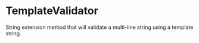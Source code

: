 # TemplateValidator
String extension method that will validate a multi-line string using a template string.
